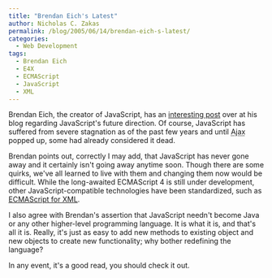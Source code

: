 ```yaml
---
title: "Brendan Eich's Latest"
author: Nicholas C. Zakas
permalink: /blog/2005/06/14/brendan-eich-s-latest/
categories:
  - Web Development
tags:
  - Brendan Eich
  - E4X
  - ECMAScript
  - JavaScript
  - XML
---
```

Brendan Eich, the creator of JavaScript, has an <a title="JavaScript 1, 2, and in between" rel="external" href="https://web.archive.org/web/20050830010412/http://weblogs.mozillazine.org/roadmap/archives/008325.html">interesting post</a> over at his blog regarding JavaScript's future direction. Of course, JavaScript has suffered from severe stagnation as of the past few years and until <acronym title="Asynchronous JavaScript + XML">Ajax</acronym> popped up, some had already considered it dead.

Brendan points out, correctly I may add, that JavaScript has never gone away and it certainly isn't going away anytime soon. Though there are some quirks, we've all learned to live with them and changing them now would be difficult. While the long-awaited ECMAScript 4 is still under development, other JavaScript-compatible technologies have been standardized, such as <a title="ECMAScript for XML" rel="external" href="http://www.ecma-international.org/publications/standards/Ecma-357.htm">ECMAScript for XML</a>.

I also agree with Brendan's assertion that JavaScript needn't become Java or any other higher-level programming language. It is what it is, and that's all it is. Really, it's just as easy to add new methods to existing object and new objects to create new functionality; why bother redefining the language?

In any event, it's a good read, you should check it out.
